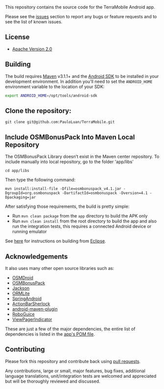 This repository contains the source code for the TerraMobile Android app.

Please see the [issues](https://github.com/PauloLuan/terramobile/issues) section to
report any bugs or feature requests and to see the list of known issues.

## License

* [Apache Version 2.0](http://www.apache.org/licenses/LICENSE-2.0.html)

## Building

The build requires [Maven](http://maven.apache.org/download.html)
v3.1.1+ and the [Android SDK](http://developer.android.com/sdk/index.html)
to be installed in your development environment. In addition you'll need to set
the `ANDROID_HOME` environment variable to the location of your SDK:

```bash
export ANDROID_HOME=/opt/tools/android-sdk
```

## Clone the repository:

	git clone git@github.com:PauloLuan/TerraMobile.git

## Include OSMBonusPack Into Maven Local Repository 

The OSMBonusPack Library doesn’t exist in the Maven center repository. To include manually into local repository, go to the folder 'app/libs'

	cd app/libs

Then type the following command: 

	mvn install:install-file -Dfile=osmbonuspack_v4.1.jar -DgroupId=org.osmbonuspack -DartifactId=osmbonuspack -Dversion=4.1 -Dpackaging=jar

After satisfying those requirements, the build is pretty simple:

* Run `mvn clean package` from the `app` directory to build the APK only
* Run `mvn clean install` from the root directory to build the app and also run
  the integration tests, this requires a connected Android device or running
  emulator

See [here](https://github.com/PauloLuan/terramobile/wiki/Building-From-Eclipse) for
instructions on building from [Eclipse](http://eclipse.org).

## Acknowledgements

It also uses many other open source libraries such as:

* [OSMDroid](https://code.google.com/p/osmdroid)
* [OSMBonusPack](https://code.google.com/p/osmbonuspack/)
* [Jackson](http://jackson.codehaus.org/)
* [ORMLite](http://ormlite.com/)
* [SpringAndroid](http://projects.spring.io/spring-android/)
* [ActionBarSherlock](https://github.com/JakeWharton/ActionBarSherlock)
* [android-maven-plugin](https://github.com/jayway/maven-android-plugin)
* [RoboGuice](https://github.com/roboguice/roboguice)
* [ViewPagerIndicator](https://github.com/JakeWharton/Android-ViewPagerIndicator)

These are just a few of the major dependencies, the entire list of dependencies
is listed in the [app's POM file](https://github.com/PauloLuan/terramobile/blob/master/app/pom.xml).

## Contributing

Please fork this repository and contribute back using
[pull requests](https://github.com/PauloLuan/terramobile/pulls).

Any contributions, large or small, major features, bug fixes, additional
language translations, unit/integration tests are welcomed and appreciated
but will be thoroughly reviewed and discussed.
